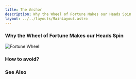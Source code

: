 ```yaml
---
title: The Anchor
description: Why the Wheel of Fortune Makes our Heads Spin
layout: ../../layouts/MainLayout.astro
---
```


### Why the Wheel of Fortune Makes our Heads Spin

![Fortune Wheel](/images/fortune-wheel.jpg)


### How to avoid?


### See Also

